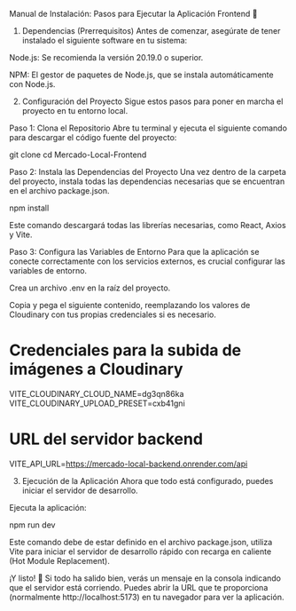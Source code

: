 Manual de Instalación: Pasos para Ejecutar la Aplicación Frontend 🚀

1. Dependencias (Prerrequisitos)
Antes de comenzar, asegúrate de tener instalado el siguiente software en tu sistema:

  Node.js: Se recomienda la versión 20.19.0 o superior.

  NPM: El gestor de paquetes de Node.js, que se instala automáticamente con Node.js.

2. Configuración del Proyecto
Sigue estos pasos para poner en marcha el proyecto en tu entorno local.

Paso 1: Clona el Repositorio
Abre tu terminal y ejecuta el siguiente comando para descargar el código fuente del proyecto:

  git clone <URL-DEL-REPOSITORIO-FRONTEND>
  cd Mercado-Local-Frontend

Paso 2: Instala las Dependencias del Proyecto
Una vez dentro de la carpeta del proyecto, instala todas las dependencias necesarias que se encuentran en el archivo package.json.

  npm install

Este comando descargará todas las librerías necesarias, como React, Axios y Vite.

Paso 3: Configura las Variables de Entorno
Para que la aplicación se conecte correctamente con los servicios externos, es crucial configurar las variables de entorno.

Crea un archivo .env en la raíz del proyecto.

Copia y pega el siguiente contenido, reemplazando los valores de Cloudinary con tus propias credenciales si es necesario.

# Credenciales para la subida de imágenes a Cloudinary
VITE_CLOUDINARY_CLOUD_NAME=dg3qn86ka
VITE_CLOUDINARY_UPLOAD_PRESET=cxb41gni

# URL del servidor backend
VITE_API_URL=https://mercado-local-backend.onrender.com/api

3. Ejecución de la Aplicación
Ahora que todo está configurado, puedes iniciar el servidor de desarrollo.

Ejecuta la aplicación:

  npm run dev

Este comando debe de estar definido en el archivo package.json, utiliza Vite para iniciar el servidor de desarrollo rápido con recarga en caliente (Hot Module Replacement).

¡Y listo! 🎉 Si todo ha salido bien, verás un mensaje en la consola indicando que el servidor está corriendo. Puedes abrir la URL que te proporciona (normalmente http://localhost:5173) en tu navegador para ver la aplicación.